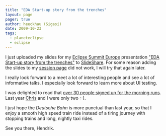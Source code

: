 ```yaml
---
title: "EDA Start-up story from the trenches"
layout: page 
pager: true
author: heeckhau (Sigasi)
date: 2009-10-23
tags: 
  - planeteclipse
  - eclipse
---
```

I just uploaded my slides for my <a href="http://www.eclipsecon.org/summiteurope2009/">Eclipse Summit Europe</a> presentation <a href="http://www.eclipsecon.org/summiteurope2009/sessions?id=990">"EDA Start-up story from the trenches"</a> to <a href="http://www.slideshare.net/sigasi/eda-startup-story-from-the-trenches">SlideShare</a>. For some reason adding the slides to my <a href="http://www.eclipsecon.org/summiteurope2009/sessions?id=990">session page</a> did not work, I will try that again later.

I really look forward to a meet a lot of interesting people and see a lot of informative talks. I especially look forward to learn more about UI testing.

I was delighted to read that <a href="http://aniszczyk.org/2009/10/19/eclipse-summit-europe-2009/">over 30 people signed up for the morning runs</a>. Last year <a href="http://aniszczyk.org">Chris</a> and I were only two :-).

I just hope the <em>Deutsche Bahn</em> is more punctual than last year, so that I enjoy a smooth high speed train ride instead of a tiring journey with stopping trains and long, nightly taxi rides.

See you there,
Hendrik.
